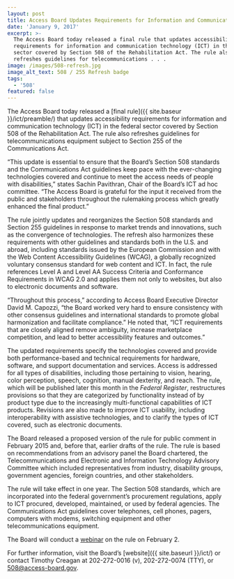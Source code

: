 ```yaml
---
layout: post
title: Access Board Updates Requirements for Information and Communication Technology
date: 'January 9, 2017'
excerpt: >-
  The Access Board today released a final rule that updates accessibility
  requirements for information and communication technology (ICT) in the federal
  sector covered by Section 508 of the Rehabilitation Act. The rule also
  refreshes guidelines for telecommunications . . .
image: /images/508-refresh.jpg
image_alt_text: 508 / 255 Refresh badge
tags:
  - '508'
featured: false
---
```

The Access Board today released a [final rule]({{ site.baseur }}/ict/preamble/) that updates accessibility requirements for information and communication technology (ICT) in the federal sector covered by Section 508 of the Rehabilitation Act. The rule also refreshes guidelines for telecommunications equipment subject to Section 255 of the Communications Act.

“This update is essential to ensure that the Board’s Section 508 standards and the Communications Act guidelines keep pace with the ever-changing technologies covered and continue to meet the access needs of people with disabilities,” states Sachin Pavithran, Chair of the Board’s ICT ad hoc committee. “The Access Board is grateful for the input it received from the public and stakeholders throughout the rulemaking process which greatly enhanced the final product.”

The rule jointly updates and reorganizes the Section 508 standards and Section 255 guidelines in response to market trends and innovations, such as the convergence of technologies. The refresh also harmonizes these requirements with other guidelines and standards both in the U.S. and abroad, including standards issued by the European Commission and with the Web Content Accessibility Guidelines (WCAG), a globally recognized voluntary consensus standard for web content and ICT. In fact, the rule references Level A and Level AA Success Criteria and Conformance Requirements in WCAG 2.0 and applies them not only to websites, but also to electronic documents and software.

“Throughout this process,” according to Access Board Executive Director David M. Capozzi, “the Board worked very hard to ensure consistency with other consensus guidelines and international standards to promote global harmonization and facilitate compliance.” He noted that, “ICT requirements that are closely aligned remove ambiguity, increase marketplace competition, and lead to better accessibility features and outcomes.”

The updated requirements specify the technologies covered and provide both performance-based and technical requirements for hardware, software, and support documentation and services. Access is addressed for all types of disabilities, including those pertaining to vision, hearing, color perception, speech, cognition, manual dexterity, and reach. The rule, which will be published later this month in the *Federal Register*, restructures provisions so that they are categorized by functionality instead of by product type due to the increasingly multi-functional capabilities of ICT products. Revisions are also made to improve ICT usability, including interoperability with assistive technologies, and to clarify the types of ICT covered, such as electronic documents.

The Board released a proposed version of the rule for public comment in February 2015 and, before that, earlier drafts of the rule. The rule is based on recommendations from an advisory panel the Board chartered, the Telecommunications and Electronic and Information Technology Advisory Committee which included representatives from industry, disability groups, government agencies, foreign countries, and other stakeholders.

The rule will take effect in one year. The Section 508 standards, which are incorporated into the federal government’s procurement regulations, apply to ICT procured, developed, maintained, or used by federal agencies. The Communications Act guidelines cover telephones, cell phones, pagers, computers with modems, switching equipment and other telecommunications equipment.

The Board will conduct a [webinar](https://www.accessibilityonline.org/ao/session/?id=110588) on the rule on February 2.

For further information, visit the Board’s [website]({{ site.baseurl }}/ict/) or contact Timothy Creagan at 202-272-0016 (v), 202-272-0074 (TTY), or <508@access-board.gov>.
